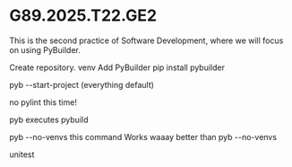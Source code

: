 # G89.2025.T22.GE2
This is the second practice of Software Development, where we will focus on using PyBuilder.



Create repository.
venv
Add PyBuilder pip install pybuilder


pyb --start-project (everything default)

no pylint this time!

pyb executes pybuild



pyb --no-venvs
this command Works waaay better than pyb --no-venvs



unitest
